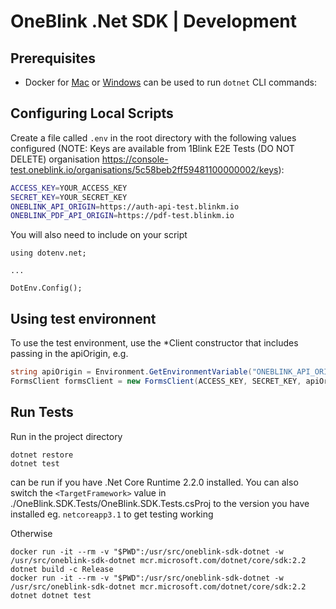# OneBlink .Net SDK | Development

## Prerequisites

-   Docker for [Mac](https://docs.docker.com/docker-for-mac/) or [Windows](https://docs.docker.com/docker-for-windows/) can be used to run `dotnet` CLI commands:

## Configuring Local Scripts

Create a file called `.env` in the root directory with the following values configured (NOTE: Keys are available from 1Blink E2E Tests (DO NOT DELETE) organisation https://console-test.oneblink.io/organisations/5c58beb2ff59481100000002/keys):

```sh
ACCESS_KEY=YOUR_ACCESS_KEY
SECRET_KEY=YOUR_SECRET_KEY
ONEBLINK_API_ORIGIN=https://auth-api-test.blinkm.io
ONEBLINK_PDF_API_ORIGIN=https://pdf-test.blinkm.io
```

You will also need to include on your script

```
using dotenv.net;

...

DotEnv.Config();
```

## Using test environnent

To use the test environment, use the \*Client constructor that includes passing in the apiOrigin, e.g.

```c#
string apiOrigin = Environment.GetEnvironmentVariable("ONEBLINK_API_ORIGIN");
FormsClient formsClient = new FormsClient(ACCESS_KEY, SECRET_KEY, apiOrigin);

```

## Run Tests

Run in the project directory

```
dotnet restore
dotnet test
```

can be run if you have .Net Core Runtime 2.2.0 installed.
You can also switch the `<TargetFramework>` value in ./OneBlink.SDK.Tests/OneBlink.SDK.Tests.csProj to the version you have installed eg. `netcoreapp3.1` to get testing working

Otherwise

```
docker run -it --rm -v "$PWD":/usr/src/oneblink-sdk-dotnet -w  /usr/src/oneblink-sdk-dotnet mcr.microsoft.com/dotnet/core/sdk:2.2 dotnet build -c Release
docker run -it --rm -v "$PWD":/usr/src/oneblink-sdk-dotnet -w  /usr/src/oneblink-sdk-dotnet mcr.microsoft.com/dotnet/core/sdk:2.2 dotnet dotnet test
```
